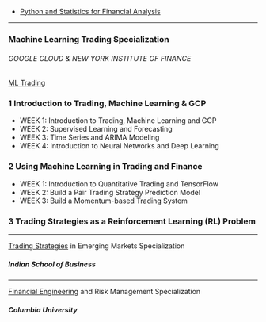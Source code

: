  - [Python and Statistics for Financial Analysis](https://www.coursera.org/learn/python-statistics-financial-analysis)
________

### Machine Learning Trading Specialization
###### GOOGLE CLOUD &amp; NEW YORK INSTITUTE OF FINANCE

[ML Trading](https://www.coursera.org/specializations/machine-learning-trading)

### 1 Introduction to Trading, Machine Learning & GCP
* WEEK 1: Introduction to Trading, Machine Learning and GCP
* WEEK 2: Supervised Learning and Forecasting
* WEEK 3: Time Series and ARIMA Modeling
* WEEK 4: Introduction to Neural Networks and Deep Learning

### 2 Using Machine Learning in Trading and Finance
* WEEK 1: Introduction to Quantitative Trading and TensorFlow
* WEEK 2: Build a Pair Trading Strategy Prediction Model
* WEEK 3: Build a Momentum-based Trading System

### 3 Trading Strategies as a Reinforcement Learning (RL) Problem

________
[Trading Strategies](https://www.coursera.org/specializations/trading-strategy) in Emerging Markets Specialization 
##### Indian School of Business
________
[Financial Engineering](https://www.coursera.org/specializations/financialengineering) and Risk Management Specialization
##### Columbia University

